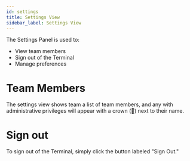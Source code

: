 ```yaml
---
id: settings
title: Settings View
sidebar_label: Settings View
---
```


The Settings Panel is used to:
 - View team members
 - Sign out of the Terminal
 - Manage preferences

# Team Members
The settings view shows team a list of team members, and any with administrative privileges will appear with a crown (👑) next to their name.

# Sign out
To sign out of the Terminal, simply click the button labeled "Sign Out."

